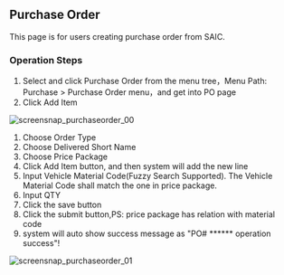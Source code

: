 ## Purchase Order

This page is for users creating purchase order from SAIC.

### Operation Steps

1. Select and click Purchase Order from the menu tree，Menu Path: Purchase > Purchase Order menu，and get into PO page
2. Click Add Item

![screensnap_purchaseorder_00](https://github.com/grantpanda/gitbook_ArbeitBuch/raw/master/.gitbook/assets/screensnap_purchaseorder_00.jpg)

1. Choose Order Type
2. Choose Delivered Short Name
3. Choose Price Package
4. Click Add Item button, and then system will add the new line
5. Input Vehicle Material Code(Fuzzy Search Supported). The Vehicle Material Code shall match the one in price package.
6. Input QTY
7. Click the save button
8. Click the submit button,PS: price package has relation with material code
9. system will auto show success message as "PO# ****** operation success"!

![screensnap_purchaseorder_01](https://github.com/grantpanda/gitbook_ArbeitBuch/raw/master/.gitbook/assets/screensnap_purchaseorder_01.jpg)